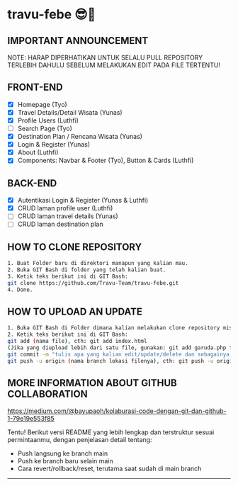 # travu-febe 😎🦾

## IMPORTANT ANNOUNCEMENT

NOTE: HARAP DIPERHATIKAN UNTUK SELALU PULL REPOSITORY TERLEBIH DAHULU SEBELUM MELAKUKAN EDIT PADA FILE TERTENTU!

## FRONT-END

- [x] Homepage (Tyo)
- [x] Travel Details/Detail Wisata (Yunas)
- [x] Profile Users (Luthfi)
- [ ] Search Page (Tyo)
- [x] Destination Plan / Rencana Wisata (Yunas)
- [x] Login & Register (Yunas)
- [x] About (Luthfi)
- [x] Components: Navbar & Footer (Tyo), Button & Cards (Luthfi)

## BACK-END

- [x] Autentikasi Login & Register (Yunas & Luthfi)
- [x] CRUD laman profile user (Luthfi)
- [ ] CRUD laman travel details (Yunas)
- [ ] CRUD laman destination plan

## HOW TO CLONE REPOSITORY

```bash
1. Buat Folder baru di direktori manapun yang kalian mau.
2. Buka GIT Bash di folder yang telah kalian buat.
3. Ketik teks berikut ini di GIT Bash:
git clone https://github.com/Travu-Team/travu-febe.git
4. Done.
```

## HOW TO UPLOAD AN UPDATE

```bash
1. Buka GIT Bash di Folder dimana kalian melakukan clone repository misalnya bila di D://travu-febe.
2. Ketik teks berikut ini di GIT Bash:
git add (nama file), cth: git add index.html
(Jika yang diupload lebih dari satu file, gunakan: git add garuda.php terbang.css de_el_el.html) Atau bisa pakai git add .
git commit -m "tulis apa yang kalian edit/update/delete dan sebagainya (NAMA KALIAN)" cth: git commit -m "edit file footer (Joko)"
git push -u origin (nama branch lokasi filenya), cth: git push -u origin main atau git push -u origin homepage
```

## MORE INFORMATION ABOUT GITHUB COLLABORATION

https://medium.com/@bayupaoh/kolaburasi-code-dengan-git-dan-github-1-79e19e553f85

Tentu! Berikut versi README yang lebih lengkap dan terstruktur sesuai permintaanmu, dengan penjelasan detail tentang:

- Push langsung ke branch main
- Push ke branch baru selain main
- Cara revert/rollback/reset, terutama saat sudah di main branch

---


